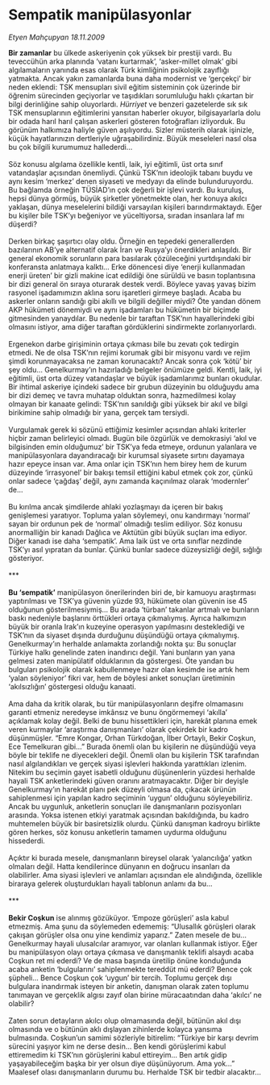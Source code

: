 # Sempatik manipülasyonlar

*Etyen Mahçupyan 18.11.2009*

<div class="taraf_structure_2col_1zq">
<div class="margen_n">



 <p><b>Bir zamanlar</b> bu ülkede askeriyenin çok yüksek bir prestiji vardı. Bu teveccühün arka planında ‘vatanı kurtarmak’, ‘asker-millet olmak’ gibi algılamaların yanında esas olarak Türk kimliğinin psikolojik zayıflığı yatmakta. Ancak yakın zamanlarda buna daha modernist ve ‘gerçekçi’ bir neden eklendi: TSK mensupları sivil eğitim sisteminin çok üzerinde bir öğrenim sürecinden geçiyorlar ve taşıdıkları sorumluluğu haklı çıkartan bir bilgi derinliğine sahip oluyorlardı. <i>Hürriyet</i> ve benzeri gazetelerde sık sık TSK mensuplarının eğitimlerini yansıtan haberler okuyor, bilgisayarlarla dolu bir odada harıl harıl çalışan askerleri gösteren fotoğrafları izliyorduk. Bu görünüm halkımıza haliyle güven aşılıyordu. Sizler müsterih olarak işinizle, küçük hayatlarınızın dertleriyle uğraşabilirdiniz. Büyük meseleleri nasıl olsa bu çok bilgili kurumumuz hallederdi... <br/><br/>Söz konusu algılama özellikle kentli, laik, iyi eğitimli, üst orta sınıf vatandaşlar açısından önemliydi. Çünkü TSK’nın ideolojik tabanı buydu ve aynı kesim ‘merkez’ denen siyaseti ve medyayı da elinde bulunduruyordu. Bu bağlamda örneğin TÜSİAD’ın çok değerli bir işlevi vardı. Bu kuruluş, hepsi dünya görmüş, büyük şirketler yönetmekte olan, her konuya akılcı yaklaşan, dünya meselelerini bildiği varsayılan kişileri barındırmaktaydı. Eğer bu kişiler bile TSK’yı beğeniyor ve yüceltiyorsa, sıradan insanlara laf mı düşerdi? <br/><br/>Derken birkaç şaşırtıcı olay oldu. Örneğin en tepedeki generallerden bazılarının AB’ye alternatif olarak İran ve Rusya’yı önerdikleri anlaşıldı. Bir general ekonomik sorunların para basılarak çözüleceğini yurtdışındaki bir konferansta anlatmaya kalktı... Erke dönencesi diye ‘enerji kullanmadan enerji üreten’ bir gizli makine icat edildiği öne sürüldü ve basın toplantısına bir dizi general ön sıraya oturarak destek verdi. Böylece yavaş yavaş bizim rasyonel işadamımızın aklına soru işaretleri girmeye başladı. Acaba bu askerler onların sandığı gibi akıllı ve bilgili değiller miydi? Öte yandan dönem AKP hükümeti dönemiydi ve aynı işadamları bu hükümetin bir biçimde gitmesinden yanaydılar. Bu nedenle bir taraftan TSK’nın hayallerindeki gibi olmasını istiyor, ama diğer taraftan gördüklerini sindirmekte zorlanıyorlardı. <br/><br/>Ergenekon darbe girişiminin ortaya çıkması bile bu zevatı çok tedirgin etmedi. Ne de olsa TSK’nın rejimi korumak gibi bir misyonu vardı ve rejim şimdi korunmayacaksa ne zaman korunacaktı? Ancak sonra çok ‘kötü’ bir şey oldu... Genelkurmay’ın hazırladığı belgeler önümüze geldi. Kentli, laik, iyi eğitimli, üst orta düzey vatandaşlar ve büyük işadamlarımız bunları okudular. Bir ihtimal askeriye içindeki sadece bir grubun düzeyinin bu olduğuydu ama bir dizi demeç ve tavra muhatap olduktan sonra, hazmedilmesi kolay olmayan bir kanaate gelindi: TSK’nın sanıldığı gibi yüksek bir akıl ve bilgi birikimine sahip olmadığı bir yana, gerçek tam tersiydi. <br/><br/>Vurgulamak gerek ki sözünü ettiğimiz kesimler açısından ahlaki kriterler hiçbir zaman belirleyici olmadı. Bugün bile özgürlük ve demokrasiyi ‘akıl ve bilgisinden emin olduğumuz’ bir TSK’ya feda etmeye, ordunun yalanlara ve manipülasyonlara dayandıracağı bir kurumsal siyasete sırtını dayamaya hazır epeyce insan var. Ama onlar için TSK’nın hem birey hem de kurum düzeyinde ‘irrasyonel’ bir bakışı temsil ettiğini kabul etmek çok zor, çünkü onlar sadece ‘çağdaş’ değil, aynı zamanda kaçınılmaz olarak ‘modernler’ de... <br/><br/>Bu kırılma ancak şimdilerde ahlaki yozlaşmayı da içeren bir bakış genişlemesi yaratıyor. Topluma yalan söylemeyi, onu kandırmayı ‘normal’ sayan bir ordunun pek de ‘normal’ olmadığı teslim ediliyor. Söz konusu anormalliğin bir kanadı Dağlıca ve Aktütün gibi büyük suçları ima ediyor. Diğer kanadı ise daha ‘sempatik’. Ama laik üst ve orta sınıflar nezdinde TSK’yı asıl yıpratan da bunlar. Çünkü bunlar sadece düzeysizliği değil, sığlığı gösteriyor. <br/><br/>***<b> <br/><br/>Bu ‘sempatik’</b> manipülasyon önerilerinden biri de, bir kamuoyu araştırması yaptırılması ve TSK’ya güvenin yüzde 93, hükümete olan güvenin ise 45 olduğunun gösterilmesiymiş... Bu arada ‘türban’ takanlar artmalı ve bunların baskı nedeniyle başlarını örttükleri ortaya çıkmalıymış. Ayrıca halkımızın büyük bir oranla Irak’ın kuzeyine operasyon yapılmasını desteklediği ve TSK’nın da siyaset dışında durduğunu düşündüğü ortaya çıkmalıymış. Genelkurmay’ın herhalde anlamakta zorlandığı nokta şu: Bu sonuçlar Türkiye halkı genelinde zaten inandırıcı değil. Yani bunların yan yana gelmesi zaten manipülatif olduklarının da göstergesi. Öte yandan bu bulguları psikolojik olarak kabullenmeye hazır olan kesimde ise artık hem ‘yalan söyleniyor’ fikri var, hem de böylesi anket sonuçları üretiminin ‘akılsızlığın’ göstergesi olduğu kanaati. <br/><br/>Ama daha da kritik olarak, bu tür manipülasyonların deşifre olmamasını garanti etmeniz neredeyse imkânsız ve bunu öngörmemeyi ‘akılla’ açıklamak kolay değil. Belki de bunu hissettikleri için, harekât planına emek veren kurmaylar ‘araştırma danışmanları’ olarak çekirdek bir kadro düşünmüşler. “Emre Kongar, Orhan Türkdoğan, İlber Ortaylı, Bekir Coşkun, Ece Temelkuran gibi...” Burada önemli olan bu kişilerin ne düşündüğü veya böyle bir teklife ne diyecekleri değil. Önemli olan bu kişilerin TSK tarafından nasıl algılandıkları ve gerçek siyasi işlevleri hakkında yarattıkları izlenim. Nitekim bu seçimin gayet isabetli olduğunu düşünenlerin yüzdesi herhalde hayali TSK anketlerindeki güven oranını aratmayacaktır. Diğer bir deyişle Genelkurmay’ın harekât planı pek düzeyli olmasa da, çıkacak ürünün sahiplenmesi için yapılan kadro seçiminin ‘uygun’ olduğunu söyleyebiliriz. Ancak bu uygunluk, anketlerin sonuçları ile danışmanların pozisyonları arasında. Yoksa istenen etkiyi yaratmak açısından bakıldığında, bu kadro muhtemelen büyük bir basiretsizlik olurdu. Çünkü danışman kadroyu birlikte gören herkes, söz konusu anketlerin tamamen uydurma olduğunu hissederdi. <br/><br/>Açıktır ki burada mesele, danışmanların bireysel olarak ‘yalancılığa’ yatkın olmaları değil. Hatta kendilerince dünyanın en doğrucu insanları da olabilirler. Ama siyasi işlevleri ve anlamları açısından ele alındığında, özellikle biraraya gelerek oluşturdukları hayali tablonun anlamı da bu... <br/><br/>***<b> <br/><br/>Bekir Coşkun</b> ise alınmış gözüküyor. ‘Empoze görüşleri’ asla kabul etmezmiş. Ama şunu da söylemeden edememiş: “Ulusallık görüşleri olarak çakışan görüşler olsa onu yine kendimiz yaparız.” Zaten mesele de bu... Genelkurmay hayali ulusalcılar aramıyor, var olanları kullanmak istiyor. Eğer bu manipülasyon olayı ortaya çıkmasa ve danışmanlık teklifi alsaydı acaba Coşkun ret mi ederdi? Ve de masa başında üretilip önüne konduğunda acaba anketin ‘bulgularını’ sahiplenmekte tereddüt mü ederdi? Bence çok şüpheli... Bence Coşkun çok ‘uygun’ bir tercih. Toplumu gerçek dışı bulgulara inandırmak isteyen bir anketin, danışman olarak zaten toplumu tanımayan ve gerçeklik algısı zayıf olan birine müracaatından daha ‘akılcı’ ne olabilir? <br/><br/>Zaten sorun detayların akılcı olup olmamasında değil, bütünün akıl dışı olmasında ve o bütünün aklı dışlayan zihinlerde kolayca yansıma bulmasında. Coşkun’un samimi sözleriyle bitirelim: “Türkiye bir karşı devrim sürecini yaşıyor kim ne derse desin... Ben kendi görüşlerimi kabul ettiremedim ki TSK’nın görüşlerini kabul ettireyim... Ben artık gidip yaşayabileceğim başka bir yer olsun diye düşünüyorum. Ama yok...” Maalesef olası danışmanların durumu bu. Herhalde TSK bir tedbir alacaktır... </p>
<br/>
<br/>
<br/>



<br/>


<div id="taraf_not">
</div>

</div>


</div>
